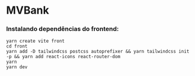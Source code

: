 # MVBank

### Instalando dependências do frontend: 

    yarn create vite front
    cd front
    yarn add -D tailwindcss postcss autoprefixer && yarn tailwindcss init -p && yarn add react-icons react-router-dom
    yarn
    yarn dev

